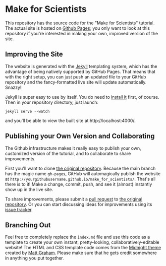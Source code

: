 Make for Scientists
===================

This repository has the source code for the "Make for Scientists" tutorial.
The actual site is hosted on [Github Pages][livesite]; you only want to
look at this repository if you're interested in making your own, improved
version of the site.

[livesite]: http://pkgw.github.io/make_for_scientists/

Improving the Site
------------------

The website is generated with the [Jekyll] templating system, which has the
advantage of being natively supported by GitHub Pages. That means that with
the right setup, you can just push an updated file to your GitHub repository
and the fancy-formatted live site will update automatically. Snazzy!

[Jekyll]: http://jekyllrb.com/
[Markdown]: https://help.github.com/articles/github-flavored-markdown

Jekyll is super easy to use by itself. You do need to [install
it][installjekyll] first, of course. Then in your repository directory, just
launch:

```shell
jekyll serve --watch
```

and you'll be able to view the built site at http://localhost:4000/.

[installjekyll]: http://jekyllrb.com/docs/installation/

Publishing your Own Version and Collaborating
---------------------------------------------

The Github infrastructure makes it really easy to publish your own, customized
version of the tutorial, and to collaborate to share improvements.

First you'll want to clone [the original repository][orig]. Because the main
branch has the magic name `gh-pages`, GitHub will automagically publish the
website at `http://yourgithubusername.github.io/make_for_scientists/`. That's
all there is to it! Make a change, commit, push, and see it (almost) instantly
show up in the live site.

[orig]: https://github.com/pkgw/make_for_scientists/

To share improvements, please submit a [pull request][prhelp] to [the original
repository][orig]. Or you can start discussing ideas for improvements using
its [issue tracker][origissues].

[prhelp]: https://help.github.com/articles/using-pull-requests
[origissues]: https://github.com/pkgw/make_for_scientists/issues

Branching Out
-------------

Feel free to completely replace the `index.md` file and use this code as a
template to create your own instant, pretty-looking, collaboratively-editable
website! The HTML and CSS template code comes from the [Midnight
theme][midnight] created by [Matt Graham][mattgraham]. Please make sure that
he gets credit somewhere in anything you put together.

[midnight]: https://github.com/mattgraham/Midnight
[mattgraham]: http://madebygraham.com/
